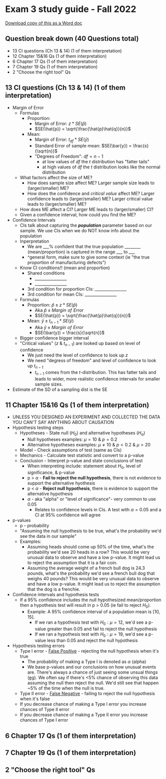 # Exam 3 study guide - Fall 2022

[Download copy of this as a Word doc](https://github.com/AdamSpannbauer/stat201-exam3-study-guide/raw/master/stat201_exam_3_study_guide.docx)

## Question break down (40 Questions total)

* 13 CI questions (Ch 13 & 14) (1 of them interpretation)
* 12 Chapter 15&16 Qs (1 of them interpretation)
* 6 Chapter 17 Qs (1 of them interpretation)
* 7 Chapter 19 Qs (1 of them interpretation)
* 2 "Choose the right tool" Qs

## 13 CI questions (Ch 13 & 14) (1 of them interpretation)

* Margin of Error
  * Formulas
    * Proportion: 
      * Margin of Error: $z*SE(\hat{p})$
      * $SE(\hat{p}) = \sqrt{\frac{\hat{p}\hat{q}}{n}}$
    * Mean:
      * Margin of Error: $t_{df}*SE(\bar{y})$
      * Standard Error of sample mean: $SE(\bar{y}) = \frac{s}{\sqrt{n}}$
      * "Degrees of Freedom": $df = n - 1$
        * at low values of $df$ the $t$ distribution has "fatter tails"
        * at high values of $df$ the $t$ distribution looks like the normal distribution
  * What factors affect the size of ME?
    * How does sample size affect ME? Larger sample size leads to (larger/smaller) ME?
    * How does the confidence and *critical value* affect ME? Larger confidence leads to (larger/smaller) ME? Larger critical value leads to (larger/smaller) ME?
  * How does ME affect a CI? Larger ME leads to (larger/smaller) CI?
  * Given a confidence interval, how could you find the ME?
* Confidence Intervals
  * CIs talk about capturing the ***population*** parameter based on our sample. We use CIs when we do NOT know info about the population
  * Inperpretation
    * We are \_\_\_% confident that the true population \_\_\_\_\_\_\_\_ (mean/proportion) is captured in the range \_\_\_ to \_\_\_
    * ^general form, make sure to give some context (ie "the true proportion of manufacturing defects")
  * Know CI conditions!! (mean and proportion)
    * Shared conditions
      * \_\_\_\_\_\_\_\_\_\_\_\_\_\_\_\_
      * \_\_\_\_\_\_\_\_\_\_\_\_\_\_\_\_
    * 3rd condition for proportion CIs: \_\_\_\_\_\_\_\_\_\_\_\_\_\_\_\_
    * 3rd condition for mean CIs: \_\_\_\_\_\_\_\_\_\_\_\_\_\_\_\_
  * Formulas
    * Proportion: $\hat{p} \pm z*SE(\hat{p})$
      * Aka $\hat{p} \pm Margin\,\,of\,\,Error$
      * $SE(\hat{p}) = \sqrt{\frac{\hat{p}\hat{q}}{n}}$
    * Mean: $\bar{y} \pm t_{n-1}*SE(\bar{y})$
      * Aka $\bar{y} \pm Margin\,\,of\,\,Error$
      * $SE(\bar{y}) = \frac{s}{\sqrt{n}}$
  * Bigger confidence bigger interval
  * "Critical values" ($z$ & $t_{n-1}$) are looked up based on level of confidence
    * We just need the level of confidence to look up $z$
    * We need "degress of freedom" and level of confidence to look up $t_{n-1}$
      * $t_{n-1}$ comes from the $t$-distribution. This has fatter tails and leads to wider, more realistic confidence intervals for smaller sample sizes.
* Estimate of the SD of a sampling dist is the SE

## 11 Chapter 15&16 Qs (1 of them interpretation)

* UNLESS YOU DESIGNED AN EXPERIMENT AND COLLECTED THE DATA YOU CAN'T SAY ANYTHING ABOUT CAUSATION
* Hypothesis testing steps
  * Hypotheses - State null ($H_0$) and alternative hypotheses ($H_a$)
    * Null hypotheses examples: $\mu = 10$  & $p = 0.2$
    * Alternative hypotheses examples: $\mu \ne 10$ & $p < 0.2$ & $\mu > 20$
  * Model - Check assumptions of test (same as CIs)
  * Mechanics - Calculate test statistic and convert to a p-value
  * Conclusion - Interpret p-value and state conclusions of test
    * When interpreting include: statement about $H_0$, level of significance, & p-value
    * p > $\alpha$ - **Fail to reject the null hypothesis**, there is not evidence to support the alternative hyothesis
    * p < $\alpha$ - **Reject null hypothesis**, there is evidence to support the alternative hypothesis
    * $\alpha$ - aka "alpha" or "level of significance"- very common to use 0.05
      * Relates to confidence levels in CIs.  A test with $\alpha = 0.05$ and a CI at 95% confidence will agree
* p-values
  *  p - probability
  * "Assuming the null hypothesis to be true, what's the probability we'd see the data in our sample"
  * Examples:
    * Assuming heads should come up 50% of the time, what's the probability we'd see 20 heads in a row?  This would be very unusual data to observe and have a low p-value. It might lead us to reject the assumption that it is a fair coin.
    * Assuming the average weight of a french bull dog is 24.3 pounds, what's the probability we'd see a french bull dog that weighs 40 pounds? This would be very unusual data to observe and have a low p-value. It might lead us to reject the assumption that the dog is a frenchie.
* Confidence intervals and hypothesis tests
  * If a 95% confidence includes the null hypothesized mean/proportion then a hypothesis test will result in p > 0.05 (ie fail to reject $H_0$).
    * Example: A 95% confidence interval of a population mean is [10, 15].
      * If we ran a hypothesis test with $H_0: \mu = 12$, we'd see a p-value greater than 0.05 and fail to reject the null hypothesis
      * If we ran a hypothesis test with $H_0: \mu = 19$, we'd see a p-value less than 0.05 and reject the null hypothesis
* Hypothesis testing errors
  * Type I error - [False Positive](https://i.imgur.com/AxubVWu.jpg) - rejecting the null hypothesis when it's true
    * The probability of making a Type I is denoted as $\alpha$ (alpha)
    * We base p-values and our conclusions on how unusual events are. There's always a chance of just seeing some unsual things ([eg](https://content.time.com/time/nation/article/0,8599,1901663,00.html)). We often say if there's <5% chance of observing this data assuming the null then reject the null.  We'd still see that happen ~5% of the time when the null is true.
  * Type II error - [False Negative](https://i.imgur.com/n0FOqJZ.jpg) - failing to reject the null hypothesis when it's false
  * If you decrease chance of making a Type I error you increase chances of Type II error
  * If you decrease chance of making a Type II error you increase chances of Type I error

## 6 Chapter 17 Qs (1 of them interpretation)

## 7 Chapter 19 Qs (1 of them interpretation)

## 2 "Choose the right tool" Qs